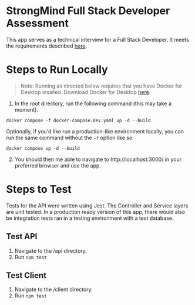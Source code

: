 # StrongMind Full Stack Developer Assessment

This app serves as a technical interview for a Full Stack Developer. It meets the requirements described [here](https://github.com/StrongMind/culture/blob/main/recruit/full-stack-developer.md).

# Steps to Run Locally

> Note: Running as directed below requires that you have Docker for Desktop insalled. Download Docker for Desktop [here](https://www.docker.com/products/docker-desktop/).

1. In the root directory, run the following command (this may take a moment).

```
docker compose -f docker-compose.dev.yaml up -d --build
```

Optionally, if you'd like run a production-like environment locally, you can run the same command without the `-f` option like so:

```
docker compose up -d --build
```

2. You should then me able to navigate to http://localhost:3000/ in your preferred browser and use the app.

# Steps to Test

Tests for the API were written using Jest. The Controller and Service layers are unit tested. In a production ready version of this app, there would also be integration tests ran in a testing environment with a test database.

## Test API

1. Navigate to the /api directory.
2. Run `npm test`

## Test Client

1. Navigate to the /client directory.
2. Run `npm test`
